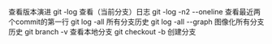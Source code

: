 查看版本演进
git -log 查看（当前分支）日志
git -log -n2 --oneline 查看最近两个commit的第一行
git log -all 所有分支历史
git log -all --graph 图像化所有分支历史
git branch -v  查看本地分支
git checkout -b 创建分支


